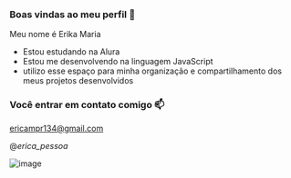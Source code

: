 ### Boas vindas ao meu perfil 💙

Meu nome é Erika Maria

- Estou estudando na Alura
- Estou me desenvolvendo na linguagem JavaScript
- utilizo esse espaço para minha organização e compartilhamento dos meus projetos desenvolvidos 

### Você entrar em contato comigo 📫

ericampr134@gmail.com

@_erica_pessoa_


![image](https://github.com/erikamari/erikamari/assets/133135617/22a342cf-8925-40cf-88ad-be14d838b2b7)
